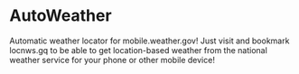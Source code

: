 # AutoWeather
Automatic weather locator for mobile.weather.gov!
Just visit and bookmark locnws.gq to be able to get location-based weather from the national weather service for your phone or other mobile device!
